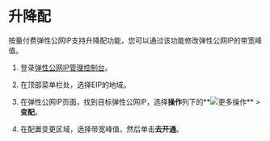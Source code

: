 # 升降配

按量付费弹性公网IP支持升降配功能，您可以通过该功能修改弹性公网IP的带宽峰值。

1.  登录[弹性公网IP管理控制台](https://vpc.console.aliyun.com/eip)。

2.  在顶部菜单栏处，选择EIP的地域。

3.  在弹性公网IP页面，找到目标弹性公网IP，选择**操作**列下的**![更多操作](https://static-aliyun-doc.oss-accelerate.aliyuncs.com/assets/img/zh-CN/8408559951/p143776.png)** \> **变配**。

4.  在配置变更区域，选择带宽峰值，然后单击**去开通**。


